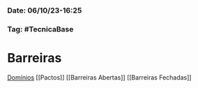 ### Date: 06/10/23-16:25

### Tag: #TecnicaBase

# Barreiras 

[Domínios](Domínios)
[[Pactos]]
[[Barreiras Abertas]] 
[[Barreiras Fechadas]]
